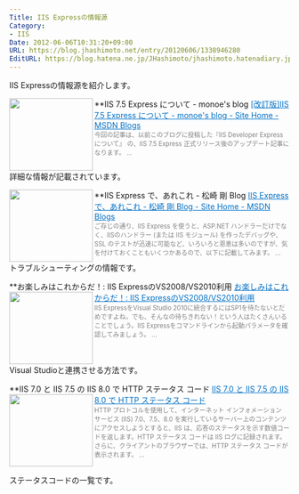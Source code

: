```yaml
---
Title: IIS Expressの情報源
Category:
- IIS
Date: 2012-06-06T10:31:20+09:00
URL: https://blog.jhashimoto.net/entry/20120606/1338946280
EditURL: https://blog.hatena.ne.jp/JHashimoto/jhashimoto.hatenadiary.jp/atom/entry/12921228815717256198
---
```


IIS Expressの情報源を紹介します。

**IIS 7.5 Express について - monoe's blog
<a href="http://blogs.msdn.com/b/osamum/archive/2011/01/19/iis-7-5-express.aspx" target="_blank"><img class="alignleft" align="left" border="0" src="http://capture.heartrails.com/150x130/shadow?http://blogs.msdn.com/b/osamum/archive/2011/01/19/iis-7-5-express.aspx" alt="" width="150" height="130" /></a><a style="color:#0070C5;" href="http://blogs.msdn.com/b/osamum/archive/2011/01/19/iis-7-5-express.aspx" target="_blank">[改訂版]IIS 7.5 Express について - monoe's blog - Site Home - MSDN Blogs</a><a href="http://b.hatena.ne.jp/entry/http://blogs.msdn.com/b/osamum/archive/2011/01/19/iis-7-5-express.aspx" target="_blank"><img border="0" src="http://b.hatena.ne.jp/entry/image/http://blogs.msdn.com/b/osamum/archive/2011/01/19/iis-7-5-express.aspx" alt="" /></a><br><span style="color: #808080;font-size: 80%;">今回の記事は、以前このブログに投稿した『IIS Developer Express について』 の、IIS 7.5 Express 正式リリース後のアップデート記事になります。 ...</span><br style="clear:both;" />
詳細な情報が記載されています。

**IIS Express で、あれこれ - 松崎 剛 Blog
<a href="http://blogs.msdn.com/b/tsmatsuz/archive/2012/04/13/iis-express-tips.aspx" target="_blank"><img class="alignleft" align="left" border="0" src="http://capture.heartrails.com/150x130/shadow?http://blogs.msdn.com/b/tsmatsuz/archive/2012/04/13/iis-express-tips.aspx" alt="" width="150" height="130" /></a><a style="color:#0070C5;" href="http://blogs.msdn.com/b/tsmatsuz/archive/2012/04/13/iis-express-tips.aspx" target="_blank">IIS Express で、あれこれ - 松崎 剛 Blog - Site Home - MSDN Blogs</a><a href="http://b.hatena.ne.jp/entry/http://blogs.msdn.com/b/tsmatsuz/archive/2012/04/13/iis-express-tips.aspx" target="_blank"><img border="0" src="http://b.hatena.ne.jp/entry/image/http://blogs.msdn.com/b/tsmatsuz/archive/2012/04/13/iis-express-tips.aspx" alt="" /></a><br><span style="color: #808080;font-size: 80%;">ご存じの通り、IIS Express を使うと、ASP.NET ハンドラーだけでなく、IISのハンドラー (または IIS モジュール) を作ったデバッグや、SSL のテストが迅速に可能など、いろいろと恩恵は多いのですが、気を付けておくこともいくつかあるので、以下に記載してみます。 ...</span><br style="clear:both;" />
トラブルシューティングの情報です。

**お楽しみはこれからだ！: IIS ExpressのVS2008/VS2010利用
<a href="http://takepara.blogspot.jp/2011/01/iis-expressvs2008vs2010.html" target="_blank"><img class="alignleft" align="left" border="0" src="http://capture.heartrails.com/150x130/shadow?http://takepara.blogspot.jp/2011/01/iis-expressvs2008vs2010.html" alt="" width="150" height="130" /></a><a style="color:#0070C5;" href="http://takepara.blogspot.jp/2011/01/iis-expressvs2008vs2010.html" target="_blank">お楽しみはこれからだ！: IIS ExpressのVS2008/VS2010利用</a><a href="http://b.hatena.ne.jp/entry/http://takepara.blogspot.jp/2011/01/iis-expressvs2008vs2010.html" target="_blank"><img border="0" src="http://b.hatena.ne.jp/entry/image/http://takepara.blogspot.jp/2011/01/iis-expressvs2008vs2010.html" alt="" /></a><br><span style="color: #808080;font-size: 80%;">IIS ExpressをVisual Studio 2010に統合するにはSP1を待たないとだめですよね。でも、そんなの待ちきれない！という人はたくさんいることでしょう。IIS Expressをコマンドラインから起動パラメータを確認してみましょう。 ...</span><br style="clear:both;" />
Visual Studioと連携させる方法です。

**IIS 7.0 と IIS 7.5 の IIS 8.0 で HTTP ステータス コード
<a href="http://support.microsoft.com/kb/943891/ja" target="_blank"><img class="alignleft" align="left" border="0" src="http://capture.heartrails.com/150x130/shadow?http://support.microsoft.com/kb/943891/ja" alt="" width="150" height="130" /></a><a style="color:#0070C5;" href="http://support.microsoft.com/kb/943891/ja" target="_blank">IIS 7.0 と IIS 7.5 の IIS 8.0 で HTTP ステータス コード</a><a href="http://b.hatena.ne.jp/entry/http://support.microsoft.com/kb/943891/ja" target="_blank"><img border="0" src="http://b.hatena.ne.jp/entry/image/http://support.microsoft.com/kb/943891/ja" alt="" /></a><br><span style="color: #808080;font-size: 80%;">HTTP プロトコルを使用して、インターネット インフォメーション サービス (IIS) 7.0、7.5、8.0 を実行しているサーバー上のコンテンツにアクセスしようとすると、IIS は、応答のステータスを示す数値コードを返します。HTTP ステータス コードは IIS ログに記録されます。さらに、クライアントのブラウザーでは、HTTP ステータス コードが表示されます。 ...</span><br style="clear:both;" />

ステータスコードの一覧です。
